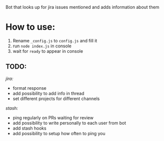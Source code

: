 Bot that looks up for jira issues mentioned and adds information about them

# How to use:
1. Rename `_config.js` to `config.js` and fill it
2. run `node index.js` in console
3. wait for `ready` to appear in console


## TODO:
*jira:*

* format response
* add possibility to add info in thread
* set different projects for different channels

*stash:*

* ping regularly on PRs waiting for review
* add possibility to write personally to each user from bot
* add stash hooks
* add possibility to setup how often to ping you
